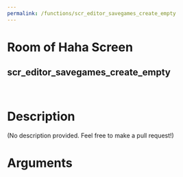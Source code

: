 ```yaml
---
permalink: /functions/scr_editor_savegames_create_empty
---
```

# Room of Haha Screen  
## scr_editor_savegames_create_empty  
&nbsp;  
# Description  
(No description provided. Feel free to make a pull request!) 
&nbsp;  
# Arguments


